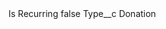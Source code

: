 <?xml version="1.0" encoding="UTF-8"?>
<CustomMetadata xmlns="http://soap.sforce.com/2006/04/metadata" xmlns:xsi="http://www.w3.org/2001/XMLSchema-instance" xmlns:xsd="http://www.w3.org/2001/XMLSchema">
    <label>Is Recurring</label>
    <protected>false</protected>
    <values>
        <field>Type__c</field>
        <value xsi:type="xsd:string">Donation</value>
    </values>
</CustomMetadata>
